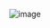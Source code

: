 ![image](https://user-images.githubusercontent.com/67383465/112135496-dc0bb280-8bf3-11eb-981c-be42bd8b5c6d.png)
